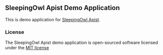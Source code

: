 ## SleepingOwl Apist Demo Application

This is demo application for [SleepingOwl Apist](http://sleepingowlapist.cloudcontrolled.com).

### License

The SleepingOwl Apist demo application is open-sourced software licensed under the [MIT license](http://opensource.org/licenses/MIT)
